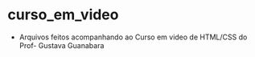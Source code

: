 # curso_em_video
* Arquivos feitos acompanhando ao Curso em video de HTML/CSS do Prof- Gustava Guanabara

